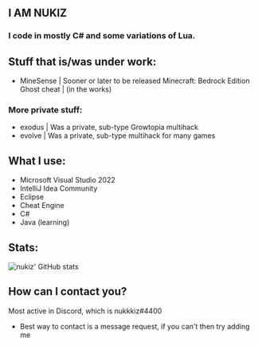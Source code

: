 ## I AM NUKIZ
### I code in mostly C# and some variations of Lua.

## Stuff that is/was under work: 

- MineSense | Sooner or later to be released Minecraft: Bedrock Edition Ghost cheat | (in the works)
### More private stuff:
- exodus | Was a private, sub-type Growtopia multihack
- evolve | Was a private, sub-type multihack for many games

## What I use: 
- Microsoft Visual Studio 2022
- IntelliJ Idea Community
- Eclipse
- Cheat Engine
- C#
- Java (learning)

## Stats: 
![nukiz' GitHub stats](https://github-readme-stats.vercel.app/api?username=nukiz&show_icons=true&theme=dracula) 


## How can I contact you?
Most active in Discord, which is nukkkiz#4400
- Best way to contact is a message request, if you can't then try adding me
